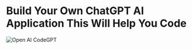 # Build Your Own ChatGPT AI Application This Will Help You Code
![Open AI CodeGPT](https://i.ibb.co/LS4DRhb/image-257.png)
